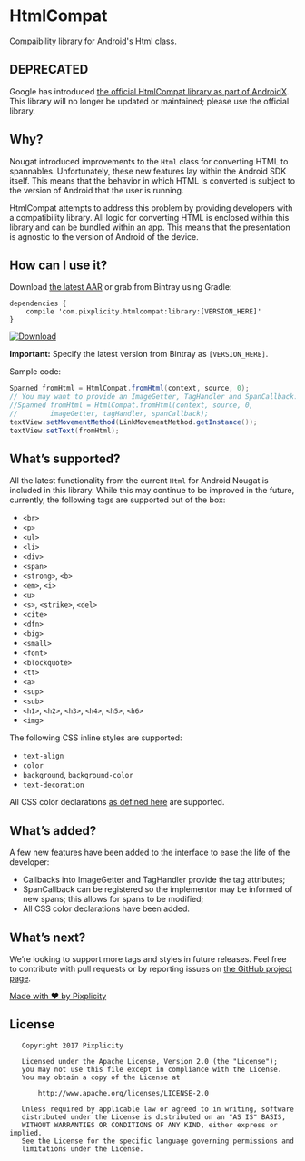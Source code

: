 # HtmlCompat
Compaibility library for Android's Html class.

## DEPRECATED

Google has introduced [the official HtmlCompat library as part of AndroidX](https://developer.android.com/reference/androidx/core/text/HtmlCompat). This library will no longer be updated or maintained; please use the official library.

## Why?

Nougat introduced improvements to the `Html` class for converting HTML to spannables. Unfortunately, these new features lay within the Android SDK itself. This means that the behavior in which HTML is converted is subject to the version of Android that the user is running.

HtmlCompat attempts to address this problem by providing developers with a compatibility library. All logic for converting HTML is enclosed within this library and can be bundled within an app. This means that the presentation is agnostic to the version of Android of the device.

## How can I use it?

Download [the latest AAR][download] or grab from Bintray using Gradle:

    dependencies {
        compile 'com.pixplicity.htmlcompat:library:[VERSION_HERE]'
    }

[![Download](https://api.bintray.com/packages/pixplicity/android/htmlcompat/images/download.svg)](https://bintray.com/pixplicity/android/htmlcompat/_latestVersion)

**Important:** Specify the latest version from Bintray as `[VERSION_HERE]`.

[download]: https://bintray.com/pixplicity/android/htmlcompat

Sample code:

```java
Spanned fromHtml = HtmlCompat.fromHtml(context, source, 0);
// You may want to provide an ImageGetter, TagHandler and SpanCallback:
//Spanned fromHtml = HtmlCompat.fromHtml(context, source, 0,
//        imageGetter, tagHandler, spanCallback);
textView.setMovementMethod(LinkMovementMethod.getInstance());
textView.setText(fromHtml);
```

## What’s supported?

All the latest functionality from the current `Html` for Android Nougat is included in this library. While this may continue to be improved in the future, currently, the following tags are supported out of the box:

*   `<br>`
*   `<p>`
*   `<ul>`
*   `<li>`
*   `<div>`
*   `<span>`
*   `<strong>`, `<b>`
*   `<em>`, `<i>`
*   `<u>`
*   `<s>`, `<strike>`, `<del>`
*   `<cite>`
*   `<dfn>`
*   `<big>`
*   `<small>`
*   `<font>`
*   `<blockquote>`
*   `<tt>`
*   `<a>`
*   `<sup>`
*   `<sub>`
*   `<h1>`, `<h2>`, `<h3>`, `<h4>`, `<h5>`, `<h6>`
*   `<img>`

The following CSS inline styles are supported:

*   `text-align`
*   `color`
*   `background`, `background-color`
*   `text-decoration`

All CSS color declarations [as defined here](https://www.w3schools.com/cssref/css_colors.asp) are supported.

## What’s added?

A few new features have been added to the interface to ease the life of the developer:

*   Callbacks into ImageGetter and TagHandler provide the tag attributes;
*   SpanCallback can be registered so the implementor may be informed of new spans; this allows for spans to be modified;
*   All CSS color declarations have been added.

## What’s next?

We’re looking to support more tags and styles in future releases. Feel free to contribute with pull requests or by reporting issues on [the GitHub project page](https://github.com/pixplicity/HtmlCompat).

[Made with ❤ by Pixplicity](https://pixplicity.com)

## License

```
   Copyright 2017 Pixplicity

   Licensed under the Apache License, Version 2.0 (the "License");
   you may not use this file except in compliance with the License.
   You may obtain a copy of the License at

       http://www.apache.org/licenses/LICENSE-2.0

   Unless required by applicable law or agreed to in writing, software
   distributed under the License is distributed on an "AS IS" BASIS,
   WITHOUT WARRANTIES OR CONDITIONS OF ANY KIND, either express or implied.
   See the License for the specific language governing permissions and
   limitations under the License.
```
